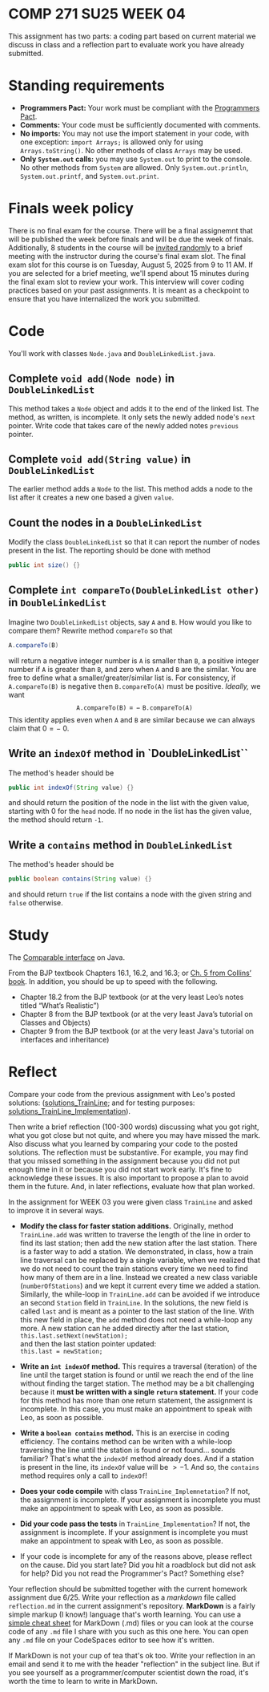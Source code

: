 # COMP 271 SU25 WEEK 04

This assignment has two parts: a coding part based on current material we discuss in class and a reflection part to evaluate work you have already submitted.


# Standing requirements

* **Programmers Pact:** Your work must be compliant with the [Programmers Pact](./ProgrammerPact.pdf). 
* **Comments:** Your code must be sufficiently documented with comments.
* **No imports:** You may not use the import statement in your code, with one exception: `import Arrays;` is allowed only for using `Arrays.toString()`. No other methods of class `Arrays` may be used.
* **Only `System.out` calls:** you may use `System.out` to print to the console. No other methods from `System` are allowed. Only `System.out.println`, `System.out.printf`, and `System.out.print`. 

# Finals week policy

There is no final exam for the course. There will be a final assignemnt that will be published the week before finals and will be due the week of finals. Additionally, 8 students in the course will be [invited randomly](https://github.com/lgreco/random-selection-final-oral) to a brief meeting with the instructor during the course's final exam slot. The final exam slot for this course is on Tuesday, August 5, 2025 from 9 to 11 AM. If you are selected for a brief meeting, we'll spend about 15 minutes during the final exam slot to review your work. This interview will cover coding practices based on your past assignments. It is meant as a checkpoint to ensure that you have internalized the work you submitted.

# Code

You'll work with classes `Node.java` and `DoubleLinkedList.java`. 

## Complete `void add(Node node)` in `DoubleLinkedList`

This method takes a `Node` object and adds it to the end of the linked list. The method, as written, is incomplete. It only sets the newly added node's `next` pointer. Write code that takes care of the newly added notes `previous` pointer.

## Complete `void add(String value)` in `DoubleLinkedList`

The earlier method adds a `Node` to the list. This method adds a node to the list after it creates a new one based a given `value`.

## Count the nodes in a `DoubleLinkedList`
Modify the class `DoubleLinkedList` so that it can report the number of nodes present in the list. The reporting should be done with method
```java
public int size() {}
```

## Complete `int compareTo(DoubleLinkedList other)` in `DoubleLinkedList`

Imagine two `DoubleLinkedList` objects, say `A` and `B`. How would you like to compare them? Rewrite method `compareTo` so that
```java
A.compareTo(B)
```
will return a negative integer number is `A` is smaller than `B`, a positive integer number if `A` is greater than `B`, and zero when `A` and `B` are the similar. You are free to define what a smaller/greater/similar list is. For consistency, if `A.compareTo(B)` is negative then `B.compareTo(A)` must be positive. *Ideally,* we want
$$
\texttt{A.compareTo(B)} = -\ \texttt{B.compareTo(A)}
$$
This identity applies even when `A` and `B` are similar because we can always claim that $0=-\ 0$.

## Write an `indexOf` method in `DoubleLinkedList``
The method's header should be 
```java
public int indexOf(String value) {}
```
and should return the position of the node in the list with the given value, starting with 0 for the `head` node. If no node in the list has the given value, the method should return `-1`. 

## Write a `contains` method in `DoubleLinkedList`
The method's header should be 
```java
public boolean contains(String value) {}
```
and should return `true` if the list contains a node with the given string and `false` otherwise.

# Study

The [Comparable interface](https://docs.oracle.com/en/java/javase/20/docs/api/java.base/java/lang/Comparable.html) on Java.

From the BJP textbook Chapters 16.1, 16.2, and 16.3; or [Ch. 5 from Collins’ book](https://learning.oreilly.com/library/view/data-structures-and/9780470482674/14-chapter07.html). In addition, you should be up to speed with the following.

* Chapter 18.2 from the BJP textbook (or at the very least Leo’s notes titled “What’s Realistic”)
* Chapter 8 from the BJP textbook (or at the very least Java’s tutorial on Classes and Objects)
* Chapter 9 from the BJP textbook (or at the very least Java's tutorial on interfaces and inheritance)

# Reflect

Compare your code from the previous assignment with Leo's posted solutions: ([solutions_TrainLine](https://github.com/lgreco/comp-271-su25-week03/blob/main/solution_TrainLine.java); and for testing purposes: [solutions_TrainLine_Implementation](https://github.com/lgreco/comp-271-su25-week03/blob/main/solution_TrainLine_Implementation.java)). 

Then write a brief reflection (100-300 words) discussing what you got right, what you got close but not quite, and where you may have missed the mark. Also discuss what you learned by comparing your code to the posted solutions. The reflection must be substantive. For example, you may find that you missed something in the assignment because you did not put enough time in it or because you did not start work early. It's fine to acknowledge these issues. It is also important to propose a plan to avoid them in the future. And, in later reflections, evaluate how that plan worked.

In the assignment for WEEK 03 you were given class `TrainLine` and asked to improve it in several ways.

* **Modify the class for faster station additions.** Originally, method `TrainLine.add` was written to traverse the length of the line in order to find its last station; then add the new station after the last station. There is a faster way to add a station. We demonstrated, in class, how a train line traversal can be replaced by a single variable, when we realized that we do not need to count the train stations every time we need to find how many of them are in a line. Instead we created a new class variable (`numberOfStations`) and we kept it current every time we added a station. Similarly, the while-loop in `TrainLine.add` can be avoided if we introduce an second `Station` field in `TrainLine`. In the solutions, the new field is called `last` and is meant as a pointer to the last station of the line. With this new field in place, the `add` method does not need a while-loop any more. A new station can he added directly after the last station,<br/>
`this.last.setNext(newStation);`<br/>
and then the last station pointer updated:<br/>
`this.last = newStation;`

* **Write an `int indexOf` method.** This requires a traversal (iteration) of the line until the target station is found or until we reach the end of the line without finding the target station. The method may be a bit challenging because it **must be written with a single `return` statement.** If your code for this method has more than one return statement, the assignment is incomplete. In this case, you must make an appointment to speak with Leo, as soon as possible.

* **Write a `boolean contains` method.** This is an exercise in coding efficiency. The contains method can be writen with a while-loop traversing the line until the station is found or not found... sounds familiar? That's what the `indexOf` method already does. And if a station is present in the line, its `indexOf` value will be $>-1$. And so, the `contains` method requires only a call to `indexOf`!

* **Does your code compile** with class `TrainLine_Implemnetation`? If not, the assignment is incomplete. If your assignment is incomplete you must make an appointment to speak with Leo, as soon as possible.

* **Did your code pass the tests** in `TrainLine_Implementation`? If not, the assignment is incomplete. If your assignment is incomplete you must make an appointment to speak with Leo, as soon as possible.

* If your code is incomplete for any of the reasons above, please reflect on the cause. Did you start late? Did you hit a roadblock but did not ask for help? Did you not read the Programmer's Pact? Something else?


Your reflection should be submitted together with the current homework assignment due 6/25. Write your reflection as a *markdown* file called `reflection.md` in the current assignment's repository. **MarkDown** is a fairly simple markup (I know!) language that's worth learning. You can use a [simple cheat sheet](https://www.markdownguide.org/basic-syntax/) for MarkDown (.md) files or you can look at the course code of any `.md` file I share with you such as this one here. You can open any `.md` file on your CodeSpaces editor to see how it's written. 

If MarkDown is not your cup of tea that's ok too. Write your reflection in an email and send it to me with the header "reflection" in the subject line. But if you see yourself as a programmer/computer scientist down the road, it's worth the time to learn to write in MarkDown.

